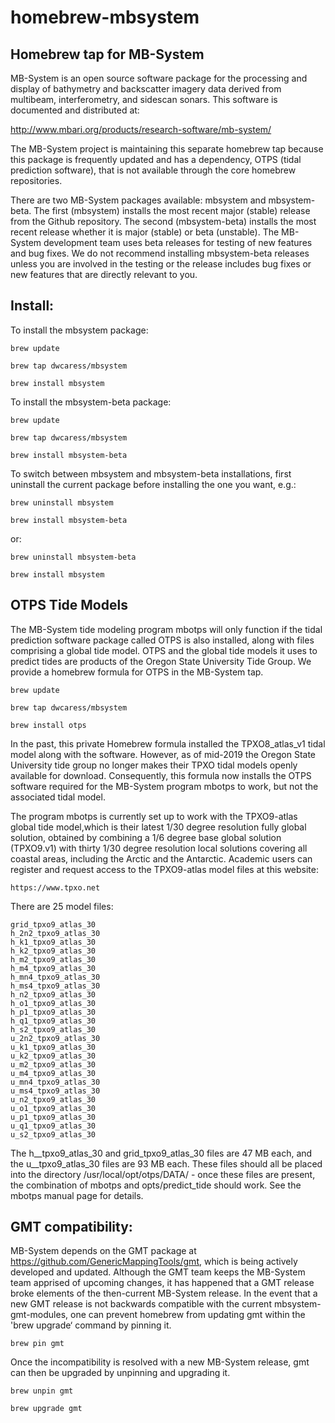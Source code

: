 # homebrew-mbsystem
## Homebrew tap for MB-System

MB-System is an open source software package for the processing and display of bathymetry and backscatter imagery data derived from multibeam, interferometry, and sidescan sonars. This software is documented and distributed at:

http://www.mbari.org/products/research-software/mb-system/

The MB-System project is maintaining this separate homebrew tap because this package is frequently updated and has a dependency, OTPS (tidal prediction software), that is not available through the core homebrew repositories. 

There are two MB-System packages available: mbsystem and mbsystem-beta. The first (mbsystem) installs the most recent major (stable) release from the Github repository. The second (mbsystem-beta) installs the most recent release whether it is major (stable) or beta (unstable). The MB-System development team uses beta releases for testing of new features and bug fixes. We do not recommend installing mbsystem-beta releases unless you are involved in the testing or the release includes bug fixes or new features that are directly relevant to you.

## Install:

To install the mbsystem package:

`brew update`

`brew tap dwcaress/mbsystem`

`brew install mbsystem`

To install the mbsystem-beta package:

`brew update`

`brew tap dwcaress/mbsystem`

`brew install mbsystem-beta`

To switch between mbsystem and mbsystem-beta installations, first uninstall the current package before installing the one you want, e.g.:

`brew uninstall mbsystem`

`brew install mbsystem-beta`

or:

`brew uninstall mbsystem-beta`

`brew install mbsystem`

## OTPS Tide Models

The MB-System tide modeling program mbotps will only function if the tidal 
prediction software package called OTPS is also installed, along with files 
comprising a global tide model. OTPS and the global tide models it uses to 
predict tides are products of the Oregon State University Tide Group.
We provide a homebrew formula for OTPS in the MB-System tap. 

`brew update`

`brew tap dwcaress/mbsystem`

`brew install otps`

In the past, this private Homebrew formula installed the TPXO8_atlas_v1
tidal model along with the software. However, as of mid-2019 the Oregon 
State University tide group no longer makes their TPXO tidal models openly 
available for download. Consequently, this formula now installs  the OTPS 
software required for the MB-System program mbotps to work, but not the 
associated tidal model. 

The program mbotps is currently set up to work 
with the TPXO9-atlas global tide model,which is their latest 1/30 degree 
resolution fully global solution, obtained by combining  a 1/6 degree base 
global solution (TPXO9.v1) with thirty 1/30 degree resolution local solutions 
covering all coastal areas, including the Arctic and the Antarctic. 
Academic users can register and request access to the TPXO9-atlas model 
files at this website:

    https://www.tpxo.net

There are 25 model files:

    grid_tpxo9_atlas_30
    h_2n2_tpxo9_atlas_30
    h_k1_tpxo9_atlas_30
    h_k2_tpxo9_atlas_30
    h_m2_tpxo9_atlas_30
    h_m4_tpxo9_atlas_30
    h_mn4_tpxo9_atlas_30
    h_ms4_tpxo9_atlas_30
    h_n2_tpxo9_atlas_30
    h_o1_tpxo9_atlas_30
    h_p1_tpxo9_atlas_30
    h_q1_tpxo9_atlas_30
    h_s2_tpxo9_atlas_30
    u_2n2_tpxo9_atlas_30
    u_k1_tpxo9_atlas_30
    u_k2_tpxo9_atlas_30
    u_m2_tpxo9_atlas_30
    u_m4_tpxo9_atlas_30
    u_mn4_tpxo9_atlas_30
    u_ms4_tpxo9_atlas_30
    u_n2_tpxo9_atlas_30
    u_o1_tpxo9_atlas_30
    u_p1_tpxo9_atlas_30
    u_q1_tpxo9_atlas_30
    u_s2_tpxo9_atlas_30

The h__tpxo9_atlas_30 and grid_tpxo9_atlas_30 files are 47 MB each, and 
the u__tpxo9_atlas_30 files are 93 MB each. These files should all be 
placed into the directory /usr/local/opt/otps/DATA/ - once these files 
are present, the combination of mbotps and opts/predict_tide should work. 
See the mbotps manual page for details.

## GMT compatibility:

MB-System depends on the GMT package at https://github.com/GenericMappingTools/gmt, which is being actively developed and updated. Although the GMT team keeps the MB-System team apprised of upcoming changes, it has happened that a GMT release broke elements of the then-current MB-System release. In the event that a new GMT release is not backwards compatible with the current mbsystem-gmt-modules, one can prevent homebrew from updating gmt within the 'brew upgrade‘ command by pinning it.

`brew pin gmt`

Once the incompatibility is resolved with a new MB-System release, gmt can then be upgraded by unpinning and upgrading it.

`brew unpin gmt`

`brew upgrade gmt`

